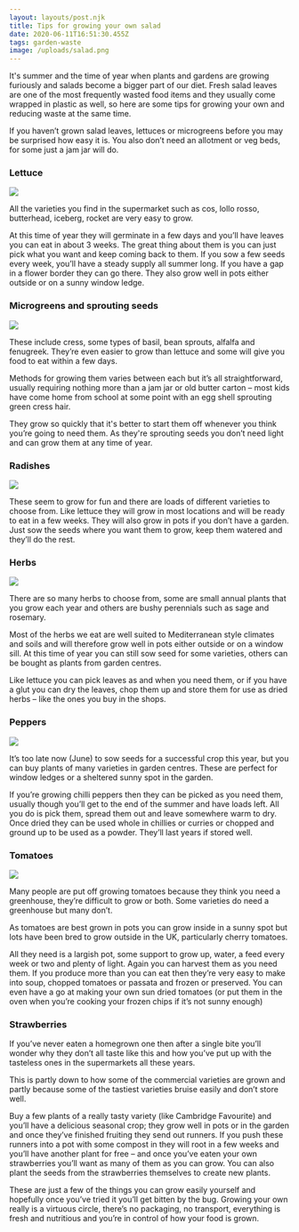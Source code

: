 ```yaml
---
layout: layouts/post.njk
title: Tips for growing your own salad
date: 2020-06-11T16:51:30.455Z
tags: garden-waste
image: /uploads/salad.png
---
```

It's summer and the time of year when plants and gardens are growing furiously and salads become a bigger part of our diet.   Fresh salad leaves are one of the most frequently wasted food items and they usually come wrapped in plastic as well, so here are some tips for growing your own and reducing waste at the same time.

If you haven’t grown salad leaves, lettuces or microgreens before you may be surprised how easy it is.  You also don’t need an allotment or veg beds, for some just a jam jar will do.

### Lettuce

![](/uploads/lettuce.jpg)

All the varieties you find in the supermarket such as cos, lollo rosso, butterhead, iceberg, rocket are very easy to grow. 

At this time of year they will germinate in a few days and you’ll have leaves you can eat in about 3 weeks. The great thing about them is you can just pick what you want and keep coming back to them.  If you sow a few seeds every week, you’ll have a steady supply all summer long. If you have a gap in a flower border they can go there.  They also grow well in pots either outside or on a sunny window ledge.

### **Microgreens and sprouting seeds** 

![](/uploads/microgreens.png)

These include cress, some types of basil, bean sprouts, alfalfa and fenugreek.  They’re even easier to grow than lettuce and some will give you food to eat within a few days.  

Methods for growing them varies between each but it’s all straightforward, usually requiring nothing more than a jam jar or old butter carton – most kids have come home from school at some point with an egg shell sprouting green cress hair. 

They grow so quickly that it's better to start them off whenever you think you’re going to need them.  As they're sprouting seeds you don’t need light and can grow them at any time of year.

### **Radishes** 

![](/uploads/radish.png)

These seem to grow for fun and there are loads of different varieties to choose from. Like lettuce they will grow in most locations and will be ready to eat in a few weeks. They will also grow in pots if you don’t have a garden. Just sow the seeds where you want them to grow, keep them watered and they’ll do the rest.

### **Herbs**

![](/uploads/herbs.png)

There are so many herbs to choose from, some are small annual plants that you grow each year and others are bushy perennials such as sage and rosemary. 

Most of the herbs we eat are well suited to Mediterranean style climates and soils and will therefore grow well in pots either outside or on a window sill. At this time of year you can still sow seed for some varieties, others can be bought as plants from garden centres. 

Like lettuce you can pick leaves as and when you need them, or if you have a glut you can dry the leaves, chop them up and store them for use as dried herbs – like the ones you buy in the shops.

### **Peppers**

![](/uploads/peppers.jpg)

It’s too late now (June) to sow seeds for a successful crop this year, but you can buy plants of many varieties in garden centres. These are perfect for window ledges or a sheltered sunny spot in the garden. 

If you’re growing chilli peppers then they can be picked as you need them, usually though you’ll get to the end of the summer and have loads left.  All you do is pick them, spread them out and leave somewhere warm to dry. Once dried they can be used whole in chillies or curries or chopped and ground up to be used as a powder.  They’ll last years if stored well.

### Tomatoes 

![](/uploads/tomatoes.png)

Many people are put off growing tomatoes because they think you need a greenhouse, they’re difficult to grow or both.  Some varieties do need a greenhouse but many don’t. 

As tomatoes are best grown in pots you can grow inside in a sunny spot but lots have been bred to grow outside in the UK, particularly cherry tomatoes. 

All they need is a largish pot, some support to grow up, water, a feed every week or two and plenty of light.  Again you can harvest them as you need them.  If you produce more than you can eat then they’re very easy to make into soup, chopped tomatoes or passata and frozen or preserved.  You can even have a go at making your own sun dried tomatoes (or put them in the oven when you’re cooking your frozen chips if it’s not sunny enough)

### **Strawberries** 

If you’ve never eaten a homegrown one then after a single bite you’ll wonder why they don’t all taste like this and how you’ve put up with the tasteless ones in the supermarkets all these years. 

This is partly down to how some of the commercial varieties are grown and partly because some of the tastiest varieties bruise easily and don’t store well. 

Buy a few plants of a really tasty variety (like Cambridge Favourite) and you’ll have a delicious seasonal crop; they grow well in pots or in the garden and once they’ve finished fruiting they send out runners.  If you push these runners into a pot with some compost in they will root in a few weeks and you’ll have another plant for free – and once you’ve eaten your own strawberries you’ll want as many of them as you can grow.  You can also plant the seeds from the strawberries themselves to create new plants. 

These are just a few of the things you can grow easily yourself and hopefully once you’ve tried it you’ll get bitten by the bug. Growing your own really is a virtuous circle, there’s no packaging, no transport, everything is fresh and nutritious and you’re in control of how your food is grown. 

<!--EndFragment-->